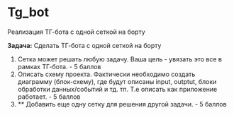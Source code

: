 # Tg_bot
Реализация ТГ-бота с одной сеткой на борту

**Задача:** 
Сделать ТГ-бота с одной сеткой на борту
1) Сетка может решать любую задачу. Ваша цель - увязать это все в рамках ТГ-бота. - 5 баллов
2) Описать схему проекта. Фактически необходимо создать диаграмму (блок-схему), где будут описаны input, outptut, блоки обработки данных/событий и тд. тп. Т.е описать как приложение работает. - 5 баллов
3) ** Добавить еще одну сетку для решения другой задачи. - 5 баллов
